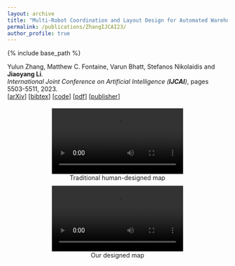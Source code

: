```yaml
---
layout: archive
title: "Multi-Robot Coordination and Layout Design for Automated Warehousing"
permalink: /publications/ZhangIJCAI23/
author_profile: true
---
```


{% include base_path %}

Yulun Zhang, Matthew C. Fontaine, Varun Bhatt, Stefanos Nikolaidis and **Jiaoyang Li**.      
<i>International Joint Conference on Artificial Intelligence (**IJCAI**)</i>, pages 5503-5511, 2023.                           
[[arXiv](https://arxiv.org/abs/2305.06436)]
[<a href="javascript:void(0)" onclick="(function(target, id) { if ($('#' + id).css('display') == 'block') { $('#' + id).hide('fast'); $(target).text('bibtex') } else { $('#' + id).show('fast'); $(target).text('bibtex▲') } })(this, 'bibtex-ZhangIJCAI23');">bibtex</a>]
[[code](https://github.com/lunjohnzhang/warehouse_env_gen_public)]
[[pdf](https://jiaoyang-li.github.io/files/ZhangIJCAI23.pdf "Download poster")]
[[publisher](https://doi.org/10.24963/ijcai.2023/611)]      
<div id="bibtex-ZhangIJCAI23" style="display:none">
<pre>@inproceedings{ZhangIJCAI23,
  author    = {Yulun Zhang and Matthew C. Fontaine and Varun Bhatt and Stefanos Nikolaidis and Jiaoyang Li},
  title     = {Multi-Robot Coordination and Layout Design for Automated Warehousing},
  booktitle = {Proceedings of the International Joint Conference on Artificial Intelligence (IJCAI)},
  pages     = {5503--5511},
  year      = {2023}
}
</pre></div>


<div style="display: flex; flex-wrap: wrap; text-align: center">
    <div style="min-width:300px;flex: 1;margin: 5px;">
        <video width="300px" autoplay loop controls> 
            <source type="video/mp4" src="https://jiaoyangli.me/images/human-designed-map.mp4" /> 
        </video>
        <figcaption>Traditional human-designed map</figcaption>
    </div>
    <div style="min-width:300px;flex: 1;margin: 5px;">
        <video width="300px" autoplay loop controls> 
            <source type="video/mp4" src="https://jiaoyangli.me/images/dsage-map.mp4" /> 
        </video>
        <figcaption>Our designed map</figcaption>
    </div>
</div>
<div style="clear:both;"></div>
